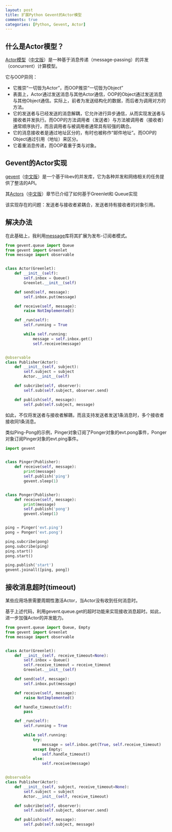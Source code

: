 ```yaml
---
layout: post
title: 扩展Python Gevent的Actor模型
comments: true
categories: [Python, Gevent, Actor]
---
```


## 什么是Actor模型？

[Actor模型](https://en.wikipedia.org/wiki/Actor_model)（[中文版](https://zh.wikipedia.org/wiki/%E5%8F%83%E8%88%87%E8%80%85%E6%A8%A1%E5%BC%8F)）是一种基于消息传递（message-passing）的并发（concurrent）计算模型。

它与OOP异同：

* 它推崇“一切皆为Actor”，而OOP推崇“一切皆为Object”
* 表面上，Actor通过发送消息与其他Actor通信，OOP的Object通过发送消息与其他Object通信。实际上，前者为发送结构化的数据，而后者为调用对方的方法。
* 它的发送者与已经发送的消息解耦，它允许进行异步通信，从而实现发送者与接收者并发执行。而OOP的方法调用者（发送者）与方法被调用者（接收者）通常顺序执行，而且调用者与被调用者通常具有较强的耦合。
* 它的消息接收者是通过地址区分的，有时也被称作“邮件地址”。而OOP的Object通过引用（地址）来区分。
* 它着重消息传递，而OOP着重于类与对象。

## Gevent的Actor实现

[gevent](http://sdiehl.github.io/gevent-tutorial/)（[中文版](http://xlambda.com/gevent-tutorial/)）是一个基于libev的并发库，它为各种并发和网络相关的任务提供了整洁的API。

其[Actors](http://sdiehl.github.io/gevent-tutorial/#actors)（[中文版](http://xlambda.com/gevent-tutorial/#actors)）章节已介绍了如何基于Greenlet和 Queue实现

该实现存在的问题：发送者与接收者紧耦合，发送者持有接收者的对象引用。

## 解决办法

在此基础上，我利用[message](http://blog.csdn.net/gzlaiyonghao/article/details/7215315)库将其扩展为发布-订阅者模式。

```python
from gevent.queue import Queue
from gevent import Greenlet
from message import observable


class Actor(Greenlet):
    def __init__(self):
        self.inbox = Queue()
        Greenlet.__init__(self)

    def send(self, message):
        self.inbox.put(message)

    def receive(self, message):
        raise NotImplemented()

    def _run(self):
        self.running = True

        while self.running:
            message = self.inbox.get()
            self.receive(message)


@observable
class Publisher(Actor):
    def __init__(self, subject):
        self.subject = subject
        Actor.__init__(self)

    def subcribe(self, observer):
        self.sub(self.subject, observer.send)

    def publish(self, message):
        self.pub(self.subject, message)
```

如此，不仅将发送者与接收者解耦，而且支持发送者发送1条消息时，多个接收者接收同1条消息。

类似Ping-Pong的示例，Pinger对象订阅了Ponger对象的evt.pong事件，Ponger对象订阅Pinger对象的evt.ping事件。

```python
import gevent


class Pinger(Publisher):
    def receive(self, message):
        print(message)
        self.publish('ping')
        gevent.sleep(1)


class Ponger(Publisher):
    def receive(self, message):
        print(message)
        self.publish('pong')
        gevent.sleep(1)


ping = Pinger('evt.ping')
pong = Ponger('evt.pong')

ping.subcribe(pong)
pong.subcribe(ping)
ping.start()
pong.start()

ping.publish('start')
gevent.joinall([ping, pong])
```

## 接收消息超时(timeout)

某些应用场景需要周期性激活Actor，当Actor没有收到任何消息时。

基于上述代码，利用gevent.queue.get的超时功能来实现接收消息超时。如此，进一步加强Actor的并发能力。

```python
from gevent.queue import Queue, Empty
from gevent import Greenlet
from message import observable


class Actor(Greenlet):
    def __init__(self, receive_timeout=None):
        self.inbox = Queue()
        self.receive_timeout = receive_timeout
        Greenlet.__init__(self)

    def send(self, message):
        self.inbox.put(message)

    def receive(self, message):
        raise NotImplemented()

    def handle_timeout(self):
        pass

    def _run(self):
        self.running = True

        while self.running:
            try:
                message = self.inbox.get(True, self.receive_timeout)
            except Empty:
                self.handle_timeout()
            else:
                self.receive(message)


@observable
class Publisher(Actor):
    def __init__(self, subject, receive_timeout=None):
        self.subject = subject
        Actor.__init__(self, receive_timeout)

    def subcribe(self, observer):
        self.sub(self.subject, observer.send)

    def publish(self, message):
        self.pub(self.subject, message)
```


